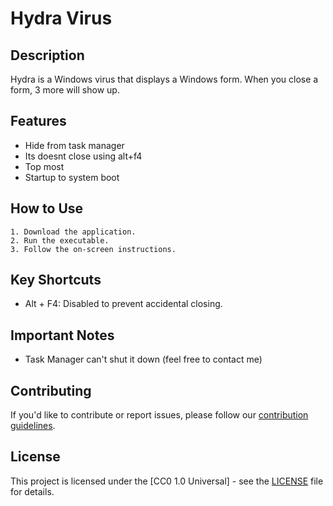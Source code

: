 # Hydra Virus

## Description

Hydra is a Windows virus that displays a Windows form. When you close a form, 3 more will show up.

## Features

- Hide from task manager
- Its doesnt close using alt+f4
- Top most
- Startup to system boot

## How to Use

    1. Download the application.
    2. Run the executable.
    3. Follow the on-screen instructions.

## Key Shortcuts

- Alt + F4: Disabled to prevent accidental closing.


## Important Notes

- Task Manager can't shut it down (feel free to contact me)

## Contributing

If you'd like to contribute or report issues, please follow our [contribution guidelines](CONTRIBUTING.md).

## License

This project is licensed under the [CC0 1.0 Universal] - see the [LICENSE](LICENSE) file for details.

